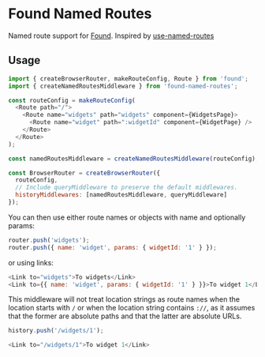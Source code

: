 # Found Named Routes

Named route support for [Found](https://github.com/4Catalyzer/found). Inspired by [use-named-routes](https://github.com/taion/use-named-routes)

## Usage

```js
import { createBrowserRouter, makeRouteConfig, Route } from 'found';
import { createNamedRoutesMiddleware } from 'found-named-routes';

const routeConfig = makeRouteConfig(
  <Route path="/">
    <Route name="widgets" path="widgets" component={WidgetsPage}>
      <Route name="widget" path=":widgetId" component={WidgetPage} />
    </Route>
  </Route>
);

const namedRoutesMiddleware = createNamedRoutesMiddleware(routeConfig);

const BrowserRouter = createBrowserRouter({
  routeConfig,
  // Include queryMiddleware to preserve the default middlewares.
  historyMiddlewares: [namedRoutesMiddleware, queryMiddleware]
});
```

You can then use either route names or objects with name and optionally params:

```js
router.push('widgets');
router.push({ name: 'widget', params: { widgetId: '1' } });
```

or using links:

```js
<Link to="widgets">To widgets</Link>
<Link to={{ name: 'widget', params: { widgetId: '1' } }}>To widget 1</Link>
```

This middleware will not treat location strings as route names when the location starts with `/` or when the location string contains `://`, as it assumes that the former are absolute paths and that the latter are absolute URLs.

```js
history.push('/widgets/1');

<Link to="/widgets/1">To widget 1</Link>
```
